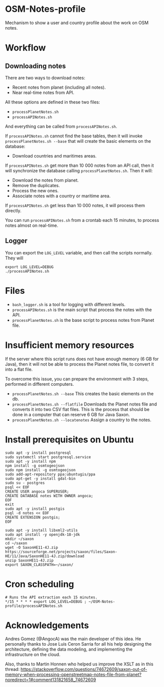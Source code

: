 # OSM-Notes-profile
Mechanism to show a user and country profile about the work on OSM notes.

# Workflow

## Downloading notes

There are two ways to download notes:

* Recent notes from planet (including all notes).
* Near real-time notes from API.

All these options are defined in these two files:

* `processPlanetNotes.sh`
* `processAPINotes.sh`

And everything can be called from `processAPINotes.sh`.

If `processAPINotes.sh` cannot find the base tables, then it will invoke `processPlanetNotes.sh --base` that will create the basic elements on the database:

* Download countries and maritimes areas.

If `processAPINotes.sh` get more than 10 000 notes from an API call, then it will synchronize the database calling `processPlanetNotes.sh`. Then it will:

* Download the notes from planet.
* Remove the duplicates.
* Process the new ones.
* Associate notes with a country or maritime area.

If `processAPINotes.sh` get less than 10 000 notes, it will process them directly.

You can run `processAPINotes.sh` from a crontab each 15 minutes, to process notes almost on real-time.

## Logger

You can export the `LOG_LEVEL` variable, and then call the scripts normally. They will 

```
export LOG_LEVEL=DEBUG
./processAPINotes.sh
```

# Files

* `bash_logger.sh` is a tool for logging with different levels.
* `processAPINotes.sh` is the main script that process the notes with the API.
* `processPlanetNotes.sh` is the base script to process notes from Planet file.

# Insufficient memory resources

If the server where this script runs does not have enough memory (6 GB for Java), then it will not be able to process the Planet notes file, to convert it into a flat file.

To overcome this issue, you can prepare the environment with 3 steps, performed in different computers.

* `processPlanetNotes.sh --base` This creates the basic elements on the db.
* `processPlanetNotes.sh --flatfile` Downloads the Planet notes file and converts it into two CSV flat files. This is the process that should be done in a computer that can reserve 6 GB for Java Saxon.
* `processPlanetNotes.sh --locatenotes` Assign a country to the notes.

# Install prerequisites on Ubuntu

```
sudo apt -y install postgresql
sudo systemctl start postgresql.service
sudo apt -y install npm
npm install -g osmtogeojson
sudo npm install -g osmtogeojson
sudo add-apt-repository ppa:ubuntugis/ppa
sudo apt-get -y install gdal-bin
sudo su - postgres
psql << EOF
CREATE USER angoca SUPERUSER;
CREATE DATABASE notes WITH OWNER angoca;
EOF
exit
sudo apt -y install postgis
psql -d notes << EOF
CREATE EXTENSION postgis;
EOF

sudo apt -y install libxml2-utils
sudo apt install -y openjdk-18-jdk
mkdir ~/saxon
cd ~/saxon
wget -O SaxonHE11-4J.zip https://sourceforge.net/projects/saxon/files/Saxon-HE/11/Java/SaxonHE11-4J.zip/download
unzip SaxonHE11-4J.zip
export SAXON_CLASSPATH=~/saxon/
```

# Cron scheduling

```
# Runs the API extraction each 15 minutes.
*/15 * * * * export LOG_LEVEL=DEBUG ; ~/OSM-Notes-profile/processAPINotes.sh
```

# Acknowledgements

Andres Gomez (@AngocA) was the main developer of this idea.
He personally thanks to Jose Luis Ceron Sarria for all his help designing the
architecture, defining the data modeling, and implementing the infrastructure
on the cloud.

Also, thanks to Martin Honnen who helped us improve the XSLT as in this thread:
https://stackoverflow.com/questions/74672609/saxon-out-of-memory-when-processing-openstreetmap-notes-file-from-planet?noredirect=1#comment131821658_74672609
